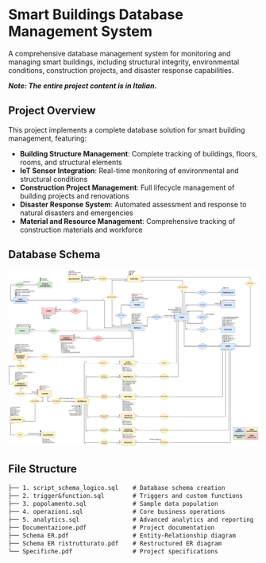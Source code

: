 # Smart Buildings Database Management System

A comprehensive database management system for monitoring and managing smart buildings, including structural integrity, environmental conditions, construction projects, and disaster response capabilities.

**_Note: The entire project content is in Italian._**

## Project Overview

This project implements a complete database solution for smart building management, featuring:

- **Building Structure Management**: Complete tracking of buildings, floors, rooms, and structural elements
- **IoT Sensor Integration**: Real-time monitoring of environmental and structural conditions
- **Construction Project Management**: Full lifecycle management of building projects and renovations
- **Disaster Response System**: Automated assessment and response to natural disasters and emergencies
- **Material and Resource Management**: Comprehensive tracking of construction materials and workforce



## Database Schema
![Schema](Schema_ER_ristrutturato.png)



## File Structure

```
├── 1. script_schema_logico.sql    # Database schema creation
├── 2. trigger&function.sql        # Triggers and custom functions
├── 3. popolamento.sql             # Sample data population
├── 4. operazioni.sql              # Core business operations
├── 5. analytics.sql               # Advanced analytics and reporting
├── Documentazione.pdf             # Project documentation
├── Schema ER.pdf                  # Entity-Relationship diagram
├── Schema ER ristrutturato.pdf    # Restructured ER diagram
└── Specifiche.pdf                 # Project specifications
```
